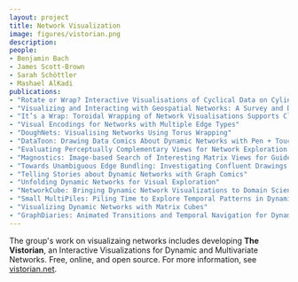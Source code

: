 ```yaml
---
layout: project
title: Network Visualization
image: figures/vistorian.png
description:
people:
- Benjamin Bach
- James Scott-Brown
- Sarah Schöttler 
- Mashael AlKadi
publications:
- "Rotate or Wrap? Interactive Visualisations of Cyclical Data on Cylindrical or Toroidal Topologies"
- "Visualizing and Interacting with Geospatial Networks: A Survey and Design Space"
- "It’s a Wrap: Toroidal Wrapping of Network Visualisations Supports Cluster Understanding"
- "Visual Encodings for Networks with Multiple Edge Types"
- "DoughNets: Visualising Networks Using Torus Wrapping"
- "DataToon: Drawing Data Comics About Dynamic Networks with Pen + Touch Interaction"
- "Evaluating Perceptually Complementary Views for Network Exploration Tasks"
- "Magnostics: Image-based Search of Interesting Matrix Views for Guided Network Exploration"
- "Towards Unambiguous Edge Bundling: Investigating Confluent Drawings for Network Visualization"
- "Telling Stories about Dynamic Networks with Graph Comics"
- "Unfolding Dynamic Networks for Visual Exploration"
- "NetworkCube: Bringing Dynamic Network Visualizations to Domain Scientists"
- "Small MultiPiles: Piling Time to Explore Temporal Patterns in Dynamic Networks"
- "Visualizing Dynamic Networks with Matrix Cubes"
- "GraphDiaries: Animated Transitions and Temporal Navigation for Dynamic Networks"
---
```


The group's work on visualizaing networks includes developing **The Vistorian**, an Interactive Visualizations for Dynamic and Multivariate Networks.
Free, online, and open source. For more information, see [vistorian.net](http://vistorian.net).
